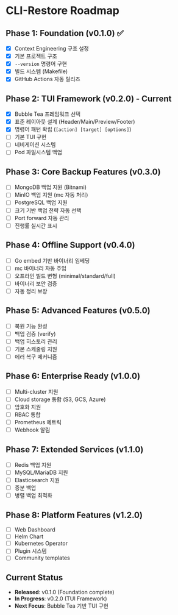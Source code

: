 # CLI-Restore Roadmap

## Phase 1: Foundation (v0.1.0) ✅
- [x] Context Engineering 구조 설정
- [x] 기본 프로젝트 구조
- [x] `--version` 명령어 구현
- [x] 빌드 시스템 (Makefile)
- [x] GitHub Actions 자동 릴리즈

## Phase 2: TUI Framework (v0.2.0) - Current
- [x] Bubble Tea 프레임워크 선택
- [x] 표준 레이아웃 설계 (Header/Main/Preview/Footer)
- [x] 명령어 패턴 확립 (`[action] [target] [options]`)
- [ ] 기본 TUI 구현
- [ ] 네비게이션 시스템
- [ ] Pod 파일시스템 백업

## Phase 3: Core Backup Features (v0.3.0)
- [ ] MongoDB 백업 지원 (Bitnami)
- [ ] MinIO 백업 지원 (mc 자동 처리)
- [ ] PostgreSQL 백업 지원
- [ ] 크기 기반 백업 전략 자동 선택
- [ ] Port forward 자동 관리
- [ ] 진행률 실시간 표시

## Phase 4: Offline Support (v0.4.0)
- [ ] Go embed 기반 바이너리 임베딩
- [ ] mc 바이너리 자동 주입
- [ ] 오프라인 빌드 변형 (minimal/standard/full)
- [ ] 바이너리 보안 검증
- [ ] 자동 정리 보장

## Phase 5: Advanced Features (v0.5.0)
- [ ] 복원 기능 완성
- [ ] 백업 검증 (verify)
- [ ] 백업 히스토리 관리
- [ ] 기본 스케줄링 지원
- [ ] 에러 복구 메커니즘

## Phase 6: Enterprise Ready (v1.0.0)
- [ ] Multi-cluster 지원
- [ ] Cloud storage 통합 (S3, GCS, Azure)
- [ ] 암호화 지원
- [ ] RBAC 통합
- [ ] Prometheus 메트릭
- [ ] Webhook 알림

## Phase 7: Extended Services (v1.1.0)
- [ ] Redis 백업 지원
- [ ] MySQL/MariaDB 지원
- [ ] Elasticsearch 지원
- [ ] 증분 백업
- [ ] 병렬 백업 최적화

## Phase 8: Platform Features (v1.2.0)
- [ ] Web Dashboard
- [ ] Helm Chart
- [ ] Kubernetes Operator
- [ ] Plugin 시스템
- [ ] Community templates

## Current Status
- **Released**: v0.1.0 (Foundation complete)
- **In Progress**: v0.2.0 (TUI Framework)
- **Next Focus**: Bubble Tea 기반 TUI 구현